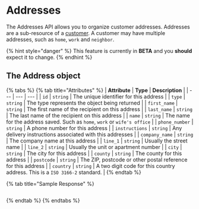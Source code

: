 # Addresses

The Addresses API allows you to organize customer addresses. Addresses are a sub-resource of a [customer](https://github.com/moltin/api.docs.moltin.com/tree/b8200284da4b87dabc0ac52bd3e38b0fd3943097/orders-and-customers/customers/README.md). A customer may have multiple addresses, such as `home`, `work` and `neighbor`.

{% hint style="danger" %}
This feature is currently in **BETA** and you **should** expect it to change.
{% endhint %}

## The Address object

{% tabs %}
{% tab title="Attributes" %}
| **Attribute** | **Type** | **Description** |
| --- | --- | --- |
| `id` | `string` | The unique identifier for this address |
| `type` | `string` | The type represents the object being returned |
| `first_name` | `string` | The first name of the recipient on this address |
| `last_name` | `string` | The last name of the recipient on this address |
| `name` | `string` | The name for the address saved. Such as `home`, `work` or `wife's office` |
| `phone_number` | `string` | A phone number for this address |
| `instructions` | `string` | Any delivery instructions associated with this addresses |
| `company_name` | `string` | The company name at this address |
| `line_1` | `string` | Usually the street name |
| `line_2` | `string` | Usually the unit or apartment number |
| `city` | `string` | The city for this address |
| `county` | `string` | The county for this address |
| `postcode` | `string` | The ZIP, postcode or other postal reference for this address |
| `country` | `string` | A two digit code for this country address. This is a `ISO 3166-2` standard. |
{% endtab %}

{% tab title="Sample Response" %}
```javascript

```
{% endtab %}
{% endtabs %}

